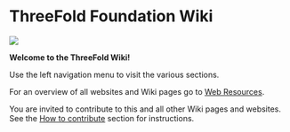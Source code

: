 # ThreeFold Foundation Wiki

![](https://images.unsplash.com/photo-1495364037436-fed1ba81ad3e?ixlib=rb-0.3.5&ixid=eyJhcHBfaWQiOjEyMDd9&s=655ce70e725522ae583a940359ce8260&auto=format&fit=crop&w=1655&q=80)

**Welcome to the ThreeFold Wiki!**

Use the left navigation menu to visit the various sections.

For an overview of all websites and Wiki pages go to [Web Resources](web_resources.md).

You are invited to contribute to this and all other Wiki pages and websites. See the [How to contribute](https://threefoldfoundation.github.io/info_foundation/#/web_resources?id=contribute) section for instructions.